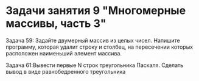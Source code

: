 # Задачи занятия 9 "Многомерные массивы, часть 3"

Задача 59: Задайте двумерный массив из целых чисел. Напишите программу, которая удалит строку и столбец, на пересечении которых расположен наименьший элемент массива.

Задача 61:Вывести первые N строк треугольника Паскаля. Сделать вывод в виде равнобедренного треугольника
